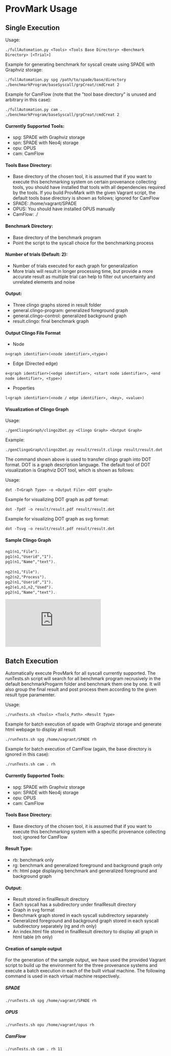 # ProvMark Usage

## Single Execution

Usage:
~~~~
./fullAutomation.py <Tools> <Tools Base Directory> <Benchmark Directory> [<Trial>]
~~~~

Example for generating benchmark for syscall create using SPADE with Graphviz storage:
~~~~
./fullAutomation.py spg /path/to/spade/base/directory ./benchmarkProgram/baseSyscall/grpCreat/cmdCreat 2 
~~~~

Example for CamFlow (note that the "tool base directory" is unused and arbitrary in this case):
~~~~
./fullAutomation.py cam . ./benchmarkProgram/baseSyscall/grpCreat/cmdCreat 2 
~~~~

#### Currently Supported Tools:
- spg:    SPADE with Graphviz storage
- spn:    SPADE with Neo4j storage
- opu:    OPUS
- cam:    CamFlow

#### Tools Base Directory:
- Base directory of the chosen tool, it is assumed that if you want to execute this benchmarking system on certain provenance collecting tools, you should have installed that tools with all dependencies required by the tools. If you build ProvMark with the given Vagrant script, the default tools base directory is shown as follows; ignored for CamFlow
- SPADE: /home/vagrant/SPADE
- OPUS: You should have installed OPUS manually
- CamFlow: ./

#### Benchmark Directory:
- Base directory of the benchmark program
- Point the script to the syscall choice for the benchmarking process

#### Number of trials (Default: 2):
- Number of trials executed for each graph for generalization
- More trials will result in longer processing time, but provide a more accurate result as multiple trial can help to filter out uncertainty and unrelated elements and noise

#### Output:
- Three clingo graphs stored in result folder
- general.clingo-program: generalized foreground graph
- general.clingo-control: generalized background graph
- result.clingo: final benchmark graph

#### Output Clingo File Format

- Node

~~~~
n<graph identifier>(<node identifier>,<type>)
~~~~

- Edge (Directed edge)

~~~~
e<graph identifier>(<edge identifier>, <start node identifier>, <end node identifier>, <type>)
~~~~

- Properties

~~~~
l<graph identifier>(<node / edge identifier>, <key>, <value>)
~~~~

#### Visualization of Clingo Graph

Usage:
~~~~
./genClingoGraph/clingo2Dot.py <Clingo Graph> <Output Graph>
~~~~

Example:
~~~~
./genClingoGraph/clingo2Dot.py result/result.clingo result/result.dot
~~~~

The command shown above is used to transfer clingo graph into DOT format. DOT is a graph description language. The default tool of DOT visualization is Graphviz DOT tool, which is shown as follows:

Usage:
~~~~
dot -T<Graph Type> -o <Output File> <DOT graph>
~~~~

Example for visualizing DOT graph as pdf format:
~~~~
dot -Tpdf -o result/result.pdf result/result.dot
~~~~

Example for visualizing DOT graph as svg format:
~~~~
dot -Tsvg -o result/result.pdf result/result.dot
~~~~

#### Sample Clingo Graph

~~~~
ng1(n1,"File").
pg1(n1,"Userid","1").
pg1(n1,"Name","text").

ng2(n1,"File").
ng2(n2,"Process").
pg2(n1,"Userid","1").
eg2(e1,n1,n2,"Used").
pg2(n1,"Name","text").
~~~~

![Visualized graph for the above Clingo code](https://raw.githubusercontent.com/arthurscchan/ProvMark/18dbbf024200ae79ff950e3b9b4a11176ae76087/documentation/img/sample.pdf)

## Batch Execution

Automatically execute ProvMark for all syscall currently supported. The runTests.sh script will search for all benchmark program recrusively in the default benchmarkProgarm folder and benchmark them one by one. It will also group the final result and post process them according to the given result type paramemter.

Usage:
~~~~
./runTests.sh <Tools> <Tools_Path> <Result Type>
~~~~

Example for batch execution of spade with Graphviz storage and generate html webpage to display all result
~~~~
./runTests.sh spg /home/vagrant/SPADE rh
~~~~

Example for batch execution of CamFlow (again, the base directory is ignored in this case):
~~~~
./runTests.sh cam . rh
~~~~

#### Currently Supported Tools:
- spg:    SPADE with Graphviz storage
- spn:    SPADE with Neo4j storage
- opu:    OPUS
- cam:    CamFlow

#### Tools Base Directory:
- Base directory of the chosen tool, it is assumed that if you want to execute this benchmarking system with a specific provenance collecting tool; ignored for CamFlow

#### Result Type:
- rb: benchmark only
- rg: benchmark and generalized foreground and background graph only
- rh: html page displaying benchmark and generalized foreground and background graph

#### Output:
- Result stored in finalResult directory
- Each syscall has a subdirectory under finalResult directory
- Graph in svg format
- Benchmark graph stored in each syscall subdirectory separately
- Generalized foreground and background graph stored in each syscall subdirectory separately (rg and rh only)
- An index.html file stored in finalResult directory to display all graph in html table (rh only)

#### Creation of sample output

For the generation of the sample output, we have used the provided Vagrant script to build up the environment for the three provenance systems and execute a batch execution in each of the built virtual machine. The following command is used in each virtual machine respectively.

##### SPADE
~~~~
./runTests.sh spg /home/vagrant/SPADE rh
~~~~

##### OPUS
~~~~
./runTests.sh opu /home/vagrant/opus rh
~~~~

##### CamFlow
~~~~
./runTests.sh cam . rh 11
~~~~
